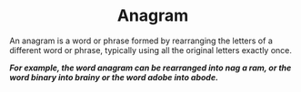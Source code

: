 <h1 align="center">Anagram</h1>

An anagram is a word or phrase formed by rearranging the letters of a different word or phrase, typically using all the original letters exactly once.

***For example, the word anagram can be rearranged into nag a ram, or the word binary into brainy or the word adobe into abode.***
